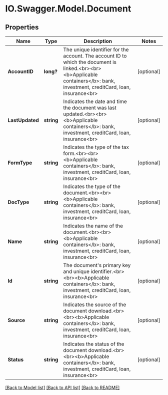 # IO.Swagger.Model.Document
## Properties

Name | Type | Description | Notes
------------ | ------------- | ------------- | -------------
**AccountID** | **long?** | The unique identifier for the account. The account ID to which the document is linked.&lt;br&gt;&lt;br&gt;&lt;b&gt;Applicable containers&lt;/b&gt;: bank, investment, creditCard, loan, insurance&lt;br&gt; | [optional] 
**LastUpdated** | **string** | Indicates the date and time the document was last updated.&lt;br&gt;&lt;br&gt;&lt;b&gt;Applicable containers&lt;/b&gt;: bank, investment, creditCard, loan, insurance&lt;br&gt; | [optional] 
**FormType** | **string** | Indicates the type of the tax form.&lt;br&gt;&lt;br&gt;&lt;b&gt;Applicable containers&lt;/b&gt;: bank, investment, creditCard, loan, insurance&lt;br&gt; | [optional] 
**DocType** | **string** | Indicates the type of the document.&lt;br&gt;&lt;br&gt;&lt;b&gt;Applicable containers&lt;/b&gt;: bank, investment, creditCard, loan, insurance&lt;br&gt; | [optional] 
**Name** | **string** | Indicates the name of the document.&lt;br&gt;&lt;br&gt;&lt;b&gt;Applicable containers&lt;/b&gt;: bank, investment, creditCard, loan, insurance&lt;br&gt; | [optional] 
**Id** | **string** | The document&#x27;s primary key and unique identifier.&lt;br&gt;&lt;br&gt;&lt;b&gt;Applicable containers&lt;/b&gt;: bank, investment, creditCard, loan, insurance&lt;br&gt; | [optional] 
**Source** | **string** | Indicates the source of the document download.&lt;br&gt;&lt;br&gt;&lt;b&gt;Applicable containers&lt;/b&gt;: bank, investment, creditCard, loan, insurance&lt;br&gt; | [optional] 
**Status** | **string** | Indicates the status of the document download.&lt;br&gt;&lt;br&gt;&lt;b&gt;Applicable containers&lt;/b&gt;: bank, investment, creditCard, loan, insurance&lt;br&gt; | [optional] 

[[Back to Model list]](../README.md#documentation-for-models) [[Back to API list]](../README.md#documentation-for-api-endpoints) [[Back to README]](../README.md)

